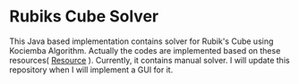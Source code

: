# Rubiks Cube Solver
 This Java based implementation contains solver for Rubik's Cube using Kociemba Algorithm. Actually the codes are implemented based on these resources( [Resource](https://github.com/hishamcse/Rubiks-Cube-Solver/tree/main/Rubik's%20Cube/0.Resources) ). Currently, it contains manual solver. I will update this repository when I will implement a GUI for it.
